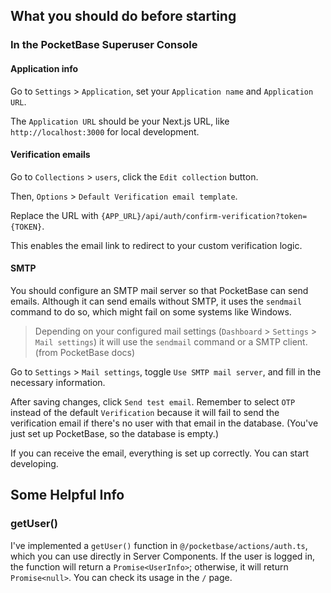 ## What you should do before starting

### In the PocketBase Superuser Console

#### Application info

Go to `Settings` > `Application`, set your `Application name` and `Application URL`.

The `Application URL` should be your Next.js URL, like `http://localhost:3000` for local development.

#### Verification emails

Go to `Collections` > `users`, click the `Edit collection` button.

Then, `Options` > `Default Verification email template`.

Replace the URL with `{APP_URL}/api/auth/confirm-verification?token={TOKEN}`.

This enables the email link to redirect to your custom verification logic.

#### SMTP

You should configure an SMTP mail server so that PocketBase can send emails. Although it can send emails without SMTP, it uses the `sendmail` command to do so, which might fail on some systems like Windows.

> Depending on your configured mail settings (`Dashboard` > `Settings` > `Mail settings`) it will use the `sendmail` command or a SMTP client. (from PocketBase docs)

Go to `Settings` > `Mail settings`, toggle `Use SMTP mail server`, and fill in the necessary information.

After saving changes, click `Send test email`. Remember to select `OTP` instead of the default `Verification` because it will fail to send the verification email if there's no user with that email in the database. (You've just set up PocketBase, so the database is empty.)

If you can receive the email, everything is set up correctly. You can start developing.

## Some Helpful Info

### getUser()

I've implemented a `getUser()` function in `@/pocketbase/actions/auth.ts`, which you can use directly in Server Components. If the user is logged in, the function will return a `Promise<UserInfo>`; otherwise, it will return `Promise<null>`. You can check its usage in the `/` page.